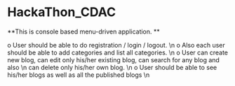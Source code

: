 # HackaThon_CDAC

**This is console based menu-driven application. **

o User should be able to do registration / login / logout. \n
o Also each user should be able to add categories and list all categories. \n
o User can create new blog, can edit only his/her existing blog, can search for any blog and also \n
can delete only his/her own blog. \n
o User should be able to see his/her blogs as well as all the published blogs \n
